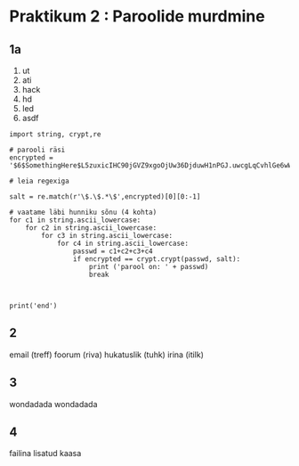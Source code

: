 # Praktikum 2 : Paroolide murdmine

## 1a
1) ut
2) ati
3) hack
4) hd
5) led
6) asdf

```
import string, crypt,re

# parooli räsi
encrypted = '$6$SomethingHere$L5zuxicIHC90jGVZ9xgoOjUw36DjduwH1nPGJ.uwcgLqCvhlGe6wWp55eojE9jAIXxDbcsmbAKLXuXg2AbKZo0'

# leia regexiga 

salt = re.match(r'\$.\$.*\$',encrypted)[0][0:-1]

# vaatame läbi hunniku sõnu (4 kohta) 
for c1 in string.ascii_lowercase:
    for c2 in string.ascii_lowercase:
        for c3 in string.ascii_lowercase:
            for c4 in string.ascii_lowercase:
                passwd = c1+c2+c3+c4
                if encrypted == crypt.crypt(passwd, salt):
                    print ('parool on: ' + passwd)
                    break
    
    

print('end')
```
## 2

email            (treff)
foorum           (riva)
hukatuslik       (tuhk)
irina            (itilk)


## 3 

wondadada wondadada

## 4
failina lisatud kaasa
